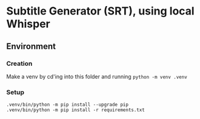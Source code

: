 # Subtitle Generator (SRT), using local Whisper

## Environment

### Creation
Make a venv by cd'ing into this folder and running `python -m venv .venv`

### Setup
```
.venv/bin/python -m pip install --upgrade pip
.venv/bin/python -m pip install -r requirements.txt
```